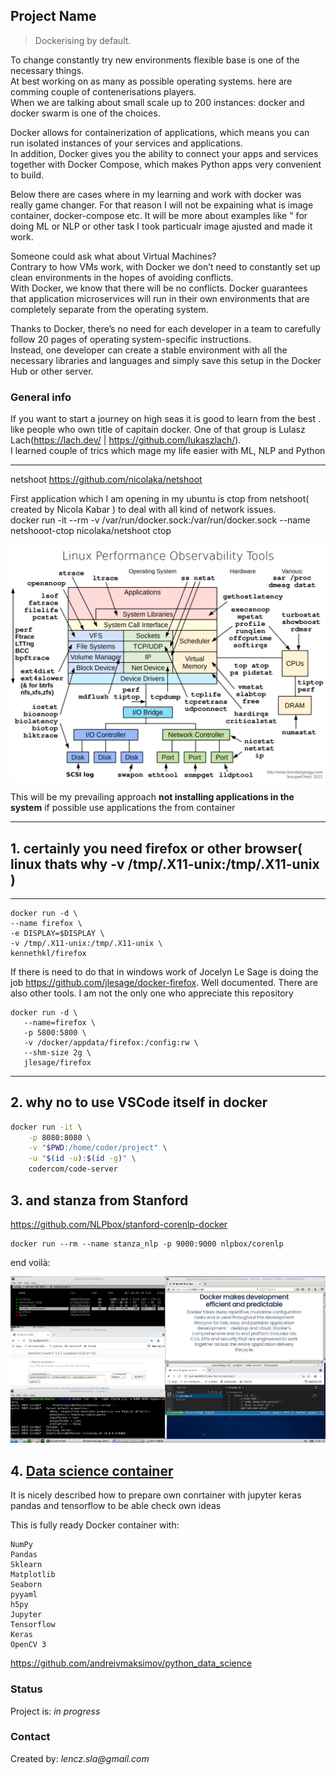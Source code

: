 ## Project Name
> <p>Dockerising by default.<br>
To change constantly try new environments flexible base is one of the necessary things.<br>
At best  working on as many as possible operating systems. here are comming couple of contenerisations players.<br>
When we are talking about small scale up to 200 instances: docker and docker swarm is one of the choices. <br>
 
Docker allows for containerization of applications, which means you can run isolated instances of your services and applications. <br> In addition, Docker gives you the ability to connect your apps and services together with Docker Compose, which makes Python apps very convenient to build.<br>
 
Below there are cases where in my learning and work with docker was really game changer.
For that reason I will not be expaining what is image container, docker-compose etc. 
It will be more about examples like " for doing ML or NLP or other task I took particualr image ajusted and made it work.

Someone could ask what about Virtual Machines?<br>
Contrary to how VMs work, with Docker we don’t need to constantly set up clean environments in the hopes of avoiding conflicts.<br>
With Docker, we know that there will be no conflicts. Docker guarantees that application microservices will run in their own environments that are completely separate from the operating system.

Thanks to Docker, there’s no need for each developer in a team to carefully follow 20 pages of operating system-specific instructions. <br>Instead, one developer can create a stable environment with all the necessary libraries and languages and simply save this setup in the Docker Hub or other server.




### General info
If you want to start a journey on high seas it is good to learn from the best .
like people who  own title of capitain docker.
One of that group is Lulasz Lach(https://lach.dev/ | https://github.com/lukaszlach/). <br>I learned couple of trics which mage my life easier with ML, NLP and Python



 ---
netshoot
https://github.com/nicolaka/netshoot
 
 


First application which I am opening in my ubuntu is 
ctop from netshoot( created by Nicola Kabar ) to deal with all kind of network issues.<br>
docker run -it --rm -v /var/run/docker.sock:/var/run/docker.sock --name netshooot-ctop nicolaka/netshoot  ctop
 
![what for is netshoot](netshoot.png)

This will be my prevailing approach __not installing applications in the system__ if possible use applications the from container 


---




## 1.  certainly you need firefox or other browser( linux thats why -v /tmp/.X11-unix:/tmp/.X11-unix  )


--- 
```
docker run -d \
--name firefox \
-e DISPLAY=$DISPLAY \
-v /tmp/.X11-unix:/tmp/.X11-unix \
kennethkl/firefox
```
If there is need to do that in windows work of Jocelyn Le Sage is doing the job  https://github.com/jlesage/docker-firefox.
Well documented. There are also other tools. I am not the only one who appreciate this repository

 ```
 docker run -d \
    --name=firefox \
    -p 5800:5800 \
    -v /docker/appdata/firefox:/config:rw \
    --shm-size 2g \
    jlesage/firefox
 ```
 
 
---

## 2.  why no to use VSCode itself in docker
```bash
docker run -it \
    -p 8080:8080 \
    -v "$PWD:/home/coder/project" \
    -u "$(id -u):$(id -g)" \
    codercom/code-server
```
## 3.  and stanza from Stanford
 https://github.com/NLPbox/stanford-corenlp-docker
 
 ```
 docker run --rm --name stanza_nlp -p 9000:9000 nlpbox/corenlp
 ```
 end voilà:
 
 ![Docker](https://github.com/len-sla/dockerize_by_default/blob/main/docker-1.PNG)
 
 ## 4.  [Data science container](https://github.com/andreivmaksimov/python_data_science)

It is nicely described how to prepare own conrtainer with jupyter keras pandas and tensorflow 
to be able check own ideas

This is fully ready Docker container with:

    NumPy
    Pandas
    Sklearn
    Matplotlib
    Seaborn
    pyyaml
    h5py
    Jupyter
    Tensorflow
    Keras
    OpenCV 3


https://github.com/andreivmaksimov/python_data_science
### Status
Project is: _in progress_ 








### Contact
Created by: _lencz.sla@gmail.com_

